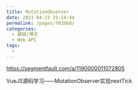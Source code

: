 ```yaml
---
title: MutationObserver
date: 2021-04-23 15:14:44
permalink: /pages/f02b68/
categories:
  - 基础|博文
  - Web API
tags:
  - 
---
```



https://segmentfault.com/a/1190000011072805

VueJS源码学习——MutationObserver实现nextTick